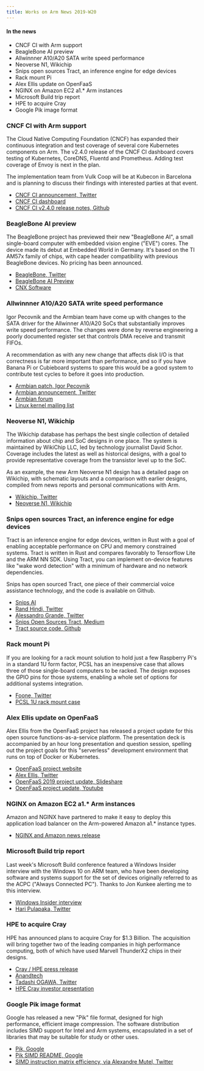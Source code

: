 ```yaml
---
title: Works on Arm News 2019-W20
---
```

#### In the news

* CNCF CI with Arm support
* BeagleBone AI preview
* Allwinnner A10/A20 SATA write speed performance
* Neoverse N1, Wikichip
* Snips open sources Tract, an inference engine for edge devices
* Rack mount Pi
* Alex Ellis update on OpenFaaS
* NGINX on Amazon EC2 a1.* Arm instances
* Microsoft Build trip report
* HPE to acquire Cray
* Google Pik image format

### CNCF CI with Arm support

The Cloud Native Computing Foundation (CNCF) has expanded their
continuous integration and test coverage of several core Kubernetes
components on Arm. The v2.4.0 release of the CNCF CI dashboard
covers testing of Kubernetes, CoreDNS, Fluentd and Prometheus.
Adding test coverage of Envoy is next in the plan.

The implementation team from Vulk Coop will be at Kubecon in
Barcelona and is planning to discuss their findings with interested
parties at that event.

* [CNCF CI announcement, Twitter](https://twitter.com/cncfci/status/1129056343191638016)
* [CNCF CI dashboard](http://cncf.ci)
* [CNCF CI v2.4.0 release notes, Github](https://github.com/crosscloudci/crosscloudci/wiki/CNCF-CI-v2.4.0-Release-Notes#whats-new-in-v240)

### BeagleBone AI preview

The BeagleBone project has previewed their new "BeagleBone AI",
a small single-board computer with embedded vision engine ("EVE")
cores. The device made its debut at Embedded World in Germany.
It's based on the TI AM57x family of chips, with cape header
compatibility with previous BeagleBone devices. No pricing has
been announced.

* [BeagleBone, Twitter](https://twitter.com/beagleboardorg/status/1129059894739505152)
* [BeagleBone AI Preview](https://beagleboard.org/blog/2019-05-16-beaglebone-ai-preview)
* [CNX Software](https://www.cnx-software.com/2019/02/28/ti-am5729-beaglebone-ai-dsp-eve/)

### Allwinnner A10/A20 SATA write speed performance

Igor Pecovnik and the Armbian team have come up with changes
to the SATA driver for the Allwinner A10/A20 SoCs that substantially
improves write speed performance. The changes were done by reverse
engineering a poorly documented register set that controls DMA
receive and transmit FIFOs.

A recommendation as with any new change that affects disk I/O is that
correctness is far more important than performance, and so if you
have Banana Pi or Cubieboard systems to spare this would be a good
system to contribute test cycles to before it goes into production.

* [Armbian patch, Igor Pecovnik](https://github.com/armbian/build/commit/c4281e5957734d8d2eb300c02e713077bf296c4d)
* [Armbian announcement, Twitter](https://twitter.com/armbian/status/1127638533630459904)
* [Armbian forum](https://forum.armbian.com/topic/10352-a20-sata-write-speed-improvement)
* [Linux kernel mailing list](http://lkml.iu.edu/hypermail/linux/kernel/1905.1/03506.html)

### Neoverse N1, Wikichip

The Wikichip database has perhaps the best single collection of detailed
information about chip and SoC designs in one place. The system is
maintained by WikiChip LLC, led by technology journalist David Schor.
Coverage includes the latest as well as historical designs, with a goal
to provide representative coverage from the transistor level up to the SoC.

As an example, the new Arm Neoverse N1 design has a detailed page
on Wikichip, with schematic layouts and a comparison with earlier
designs, compiled from news reports and personal communications with Arm.

* [Wikichip, Twitter](https://twitter.com/wikichip)
* [Neoverse N1, Wikichip](https://en.wikichip.org/wiki/arm_holdings/microarchitectures/neoverse_n1)

### Snips open sources Tract, an inference engine for edge devices

Tract is an inference engine for edge devices, written in Rust with
a goal of enabling acceptable performance on CPU and memory
constrained systems. Tract is written in Rust and compares
favorably to Tensorflow Lite and the ARM NN SDK. Using Tract,
you can implement on-device features like "wake word detection"
with a minimum of hardware and no network dependencies.

Snips has open sourced Tract, one piece of their commercial
voice assistance technology, and the code is available on Github.

* [Snips AI](https://snips.ai)
* [Rand Hindi, Twitter](https://twitter.com/randhindi/status/1126862817339035649)
* [Alessandro Grande, Twitter](https://twitter.com/AlessandroDevs/status/1128242661046005760)
* [Snips Open Sources Tract, Medium](https://medium.com/snips-ai/snips-open-sources-tract-cdc50f437ef2)
* [Tract source code, Github](https://github.com/snipsco/tract)

### Rack mount Pi

If you are looking for a rack mount solution to hold just a few
Raspberry Pi's in a standard 1U form factor, PCSL has an inexpensive
case that allows three of those single-board computers to be
racked. The design exposes the GPIO pins for those systems,
enabling a whole set of options for additional systems integration.

* [Foone, Twitter](https://twitter.com/Foone/status/1129047989329244161)
* [PCSL 1U rack mount case](http://www.pcsl.eu/index.php?route=product/product&product_id=306)

### Alex Ellis update on OpenFaaS

Alex Ellis from the OpenFaaS project has released a project
update for this open source functions-as-a-service platform.
The presentation deck is accompanied by an hour long presentation
and question session, spelling out the project goals for this
"serverless" development environment that runs on top of Docker
or Kubernetes.

* [OpenFaaS project website](https://www.openfaas.com/)
* [Alex Ellis, Twitter](https://twitter.com/alexellisuk/)
* [OpenFaaS 2019 project update, Slideshare](https://www.slideshare.net/AlexEllis11/openfaas-2019-project-update)
* [OpenFaaS project update, Youtube](https://www.youtube.com/watch?v=Hj_XeYXSaxw)

### NGINX on Amazon EC2 a1.* Arm instances

Amazon and NGINX have partnered to make it easy to deploy this
application load balancer on the Arm-powered Amazon a1.* instance
types.

* [NGINX and Amazon news release](https://www.nginx.com/press/nginx-announces-new-public-cloud-offerings/)

### Microsoft Build trip report

Last week's Microsoft Build conference featured a Windows Insider
interview with the Windows 10 on ARM team, who have been developing
software and systems support for the set of devices originally referred
to as the ACPC ("Always Connected PC"). Thanks to Jon Kunkee alerting
me to this interview.

* [Windows Insider interview](https://mixer.com/WindowsInsider?vod=102669168)
* [Hari Pulapaka, Twitter](https://twitter.com/TheRealHariP/status/1126490610611904512?s=20)

### HPE to acquire Cray

HPE has announced plans to acquire Cray for $1.3 Billion. The acquisition
will bring together two of the leading companies in high performance
computing, both of which have used Marvell ThunderX2 chips in their designs.

* [Cray / HPE press release](https://www.cray.com/company/news-and-media/hpe-acquisition-press-release)
* [Anandtech](https://www.anandtech.com/show/14358/hewlett-packard-enterprise-to-acquire-cray-for-13-billion)
* [Tadashi OGAWA, Twitter](https://twitter.com/ogawa_tter/status/1129379944419606528)
* [HPE Cray investor presentation](https://investors.hpe.com/~/media/Files/H/HP-Enterprise-IR/documents/hpe-cray-investor-presentation-final.pdf)

### Google Pik image format

Google has released a new "Pik" file format, designed
for high performance, efficient image compression.
The software distribution includes SIMD support for
Intel and Arm systems, encapsulated in a set of
libraries that may be suitable for study or other
uses.

* [Pik, Google](https://github.com/google/pik)
* [Pik SIMD README, Google](https://github.com/google/pik/blob/master/pik/simd/README.md)
* [SIMD instruction matrix efficiency, via Alexandre Mutel, Twitter](https://twitter.com/xoofx/status/1129298114907693058)
